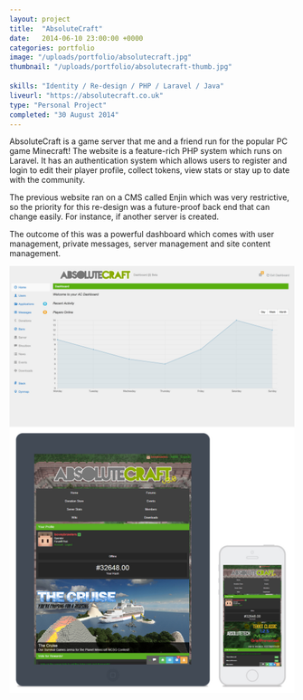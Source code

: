 ```yaml
---
layout: project
title:  "AbsoluteCraft"
date:   2014-06-10 23:00:00 +0000
categories: portfolio
image: "/uploads/portfolio/absolutecraft.jpg"
thumbnail: "/uploads/portfolio/absolutecraft-thumb.jpg"

skills: "Identity / Re-design / PHP / Laravel / Java"
liveurl: "https://absolutecraft.co.uk"
type: "Personal Project"
completed: "30 August 2014"
---
```


AbsoluteCraft is a game server that me and a friend run for the popular PC game Minecraft! The website is a feature-rich PHP system which runs on Laravel. It has an authentication system which allows users to register and login to edit their player profile, collect tokens, view stats or stay up to date with the community.

The previous website ran on a CMS called Enjin which was very restrictive, so the priority for this re-design was a future-proof back end that can change easily. For instance, if another server is created.

The outcome of this was a powerful dashboard which comes with user management, private messages, server management and site content management.

[![Preview of the dashboard](/uploads/portfolio/absolutecraft/dashboard.jpg)](/uploads/portfolio/absolutecraft/dashboard.jpg)
[![Preview of website on tablet and mobile](/uploads/portfolio/absolutecraft/mobile.jpg)](/uploads/portfolio/absolutecraft/mobile.jpg)